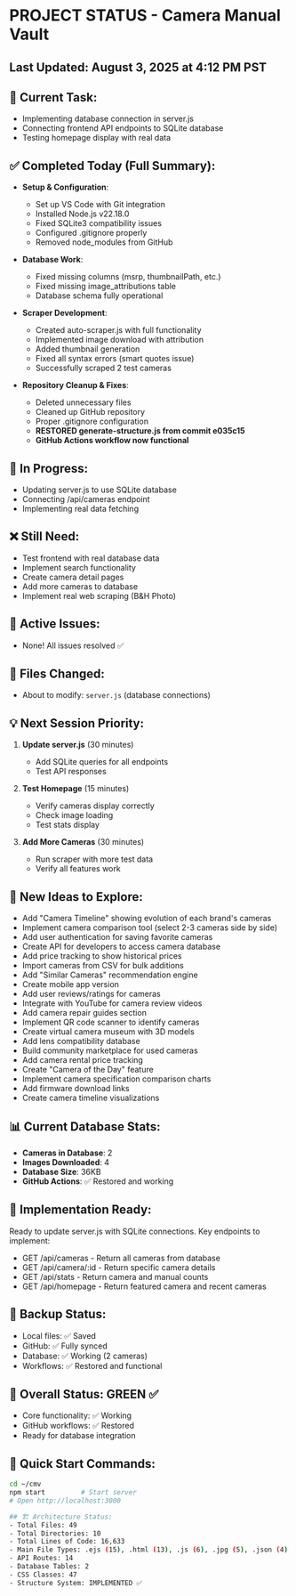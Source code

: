 # PROJECT STATUS - Camera Manual Vault


## Last Updated: August 3, 2025 at 4:12 PM PST

## 🎯 Current Task:
- Implementing database connection in server.js
- Connecting frontend API endpoints to SQLite database
- Testing homepage display with real data


## ✅ Completed Today (Full Summary):
- **Setup & Configuration**:
  - Set up VS Code with Git integration
  - Installed Node.js v22.18.0
  - Fixed SQLite3 compatibility issues
  - Configured .gitignore properly
  - Removed node_modules from GitHub
  
- **Database Work**:
  - Fixed missing columns (msrp, thumbnailPath, etc.)
  - Fixed missing image_attributions table
  - Database schema fully operational
  
- **Scraper Development**:
  - Created auto-scraper.js with full functionality
  - Implemented image download with attribution
  - Added thumbnail generation
  - Fixed all syntax errors (smart quotes issue)
  - Successfully scraped 2 test cameras
  
- **Repository Cleanup & Fixes**:
  - Deleted unnecessary files
  - Cleaned up GitHub repository
  - Proper .gitignore configuration
  - **RESTORED generate-structure.js from commit e035c15**
  - **GitHub Actions workflow now functional**


## 🔄 In Progress:
- Updating server.js to use SQLite database
- Connecting /api/cameras endpoint
- Implementing real data fetching


## ❌ Still Need:
- Test frontend with real database data
- Implement search functionality
- Create camera detail pages
- Add more cameras to database
- Implement real web scraping (B&H Photo)


## 🐛 Active Issues:
- None! All issues resolved ✅


## 📁 Files Changed:
- About to modify: `server.js` (database connections)


## 💡 Next Session Priority:
1. **Update server.js** (30 minutes)
   - Add SQLite queries for all endpoints
   - Test API responses
   
2. **Test Homepage** (15 minutes)
   - Verify cameras display correctly
   - Check image loading
   - Test stats display
   
3. **Add More Cameras** (30 minutes)
   - Run scraper with more test data
   - Verify all features work


## 🚀 New Ideas to Explore:
- Add "Camera Timeline" showing evolution of each brand's cameras
- Implement camera comparison tool (select 2-3 cameras side by side)
- Add user authentication for saving favorite cameras
- Create API for developers to access camera database
- Add price tracking to show historical prices
- Import cameras from CSV for bulk additions
- Add "Similar Cameras" recommendation engine
- Create mobile app version
- Add user reviews/ratings for cameras
- Integrate with YouTube for camera review videos
- Add camera repair guides section
- Implement QR code scanner to identify cameras
- Create virtual camera museum with 3D models
- Add lens compatibility database
- Build community marketplace for used cameras
- Add camera rental price tracking
- Create "Camera of the Day" feature
- Implement camera specification comparison charts
- Add firmware download links
- Create camera timeline visualizations


## 📊 Current Database Stats:
- **Cameras in Database**: 2
- **Images Downloaded**: 4
- **Database Size**: 36KB
- **GitHub Actions**: ✅ Restored and working


## 🎯 Implementation Ready:
Ready to update server.js with SQLite connections. Key endpoints to implement:
- GET /api/cameras - Return all cameras from database
- GET /api/camera/:id - Return specific camera details
- GET /api/stats - Return camera and manual counts
- GET /api/homepage - Return featured camera and recent cameras


## 💾 Backup Status:
- Local files: ✅ Saved
- GitHub: ✅ Fully synced
- Database: ✅ Working (2 cameras)
- Workflows: ✅ Restored and functional


## 🚦 Overall Status: GREEN ✅
- Core functionality: ✅ Working
- GitHub workflows: ✅ Restored
- Ready for database integration


## 📝 Quick Start Commands:
```bash
cd ~/cmv
npm start         # Start server
# Open http://localhost:3000

## 🏗️ Architecture Status:
- Total Files: 49
- Total Directories: 10
- Total Lines of Code: 16,633
- Main File Types: .ejs (15), .html (13), .js (6), .jpg (5), .json (4)
- API Routes: 14
- Database Tables: 2
- CSS Classes: 47
- Structure System: IMPLEMENTED ✅